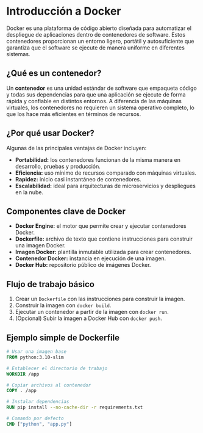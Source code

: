 # Introducción a Docker

Docker es una plataforma de código abierto diseñada para automatizar el despliegue de aplicaciones dentro de contenedores de software. Estos contenedores proporcionan un entorno ligero, portátil y autosuficiente que garantiza que el software se ejecute de manera uniforme en diferentes sistemas.

## ¿Qué es un contenedor?

Un **contenedor** es una unidad estándar de software que empaqueta código y todas sus dependencias para que una aplicación se ejecute de forma rápida y confiable en distintos entornos. A diferencia de las máquinas virtuales, los contenedores no requieren un sistema operativo completo, lo que los hace más eficientes en términos de recursos.

## ¿Por qué usar Docker?

Algunas de las principales ventajas de Docker incluyen:

- **Portabilidad:** los contenedores funcionan de la misma manera en desarrollo, pruebas y producción.
- **Eficiencia:** uso mínimo de recursos comparado con máquinas virtuales.
- **Rapidez:** inicio casi instantáneo de contenedores.
- **Escalabilidad:** ideal para arquitecturas de microservicios y despliegues en la nube.

## Componentes clave de Docker

- **Docker Engine:** el motor que permite crear y ejecutar contenedores Docker.
- **Dockerfile:** archivo de texto que contiene instrucciones para construir una imagen Docker.
- **Imagen Docker:** plantilla inmutable utilizada para crear contenedores.
- **Contenedor Docker:** instancia en ejecución de una imagen.
- **Docker Hub:** repositorio público de imágenes Docker.

## Flujo de trabajo básico

1. Crear un `Dockerfile` con las instrucciones para construir la imagen.
2. Construir la imagen con `docker build`.
3. Ejecutar un contenedor a partir de la imagen con `docker run`.
4. (Opcional) Subir la imagen a Docker Hub con `docker push`.

## Ejemplo simple de Dockerfile

```Dockerfile
# Usar una imagen base
FROM python:3.10-slim

# Establecer el directorio de trabajo
WORKDIR /app

# Copiar archivos al contenedor
COPY . /app

# Instalar dependencias
RUN pip install --no-cache-dir -r requirements.txt

# Comando por defecto
CMD ["python", "app.py"]
